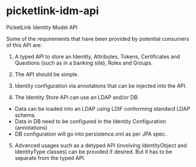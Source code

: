 picketlink-idm-api
==================

PicketLink Identity Model API


Some of the requirements that have been provided by potential consumers of this API are:

1) A typed API to store an Identity, Attributes, Tokens, Certificates and Questions (such as in a banking site), Roles and Groups.

2) The API should be simple.

3) Identity configuration via annotations that can be injected into the API.

4) The Identity Store API can use an LDAP and/or DB. 
  - Data can be loaded into an LDAP using LDIF conforming standard LDAP schema.
  - Data in DB need to be configured in the Identity Configuration (annotations)
  - DB configuration will go into persistence.xml as per JPA spec. 
5) Advanced usages such as a detyped API (involving IdentityObject and IdentityType classes) can be provided if desired. But it has to be separate from the typed API.

